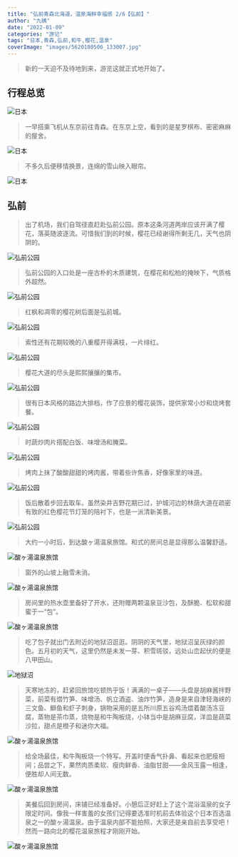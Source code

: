 ```yaml
---
title: "弘前青森北海道，温泉海鲜幸福感 2/6【弘前】"
author: "九姨"
date: "2022-01-09"
categories: "游记"
tags: "日本,青森,弘前,和牛,樱花,温泉"
coverImage: "images/5620180506_133007.jpg"
---
```


>新的一天迫不及待地到来，游览这就正式地开始了。

## 行程总览

![日本](images/hokkaido.jpg)

>一早搭乘飞机从东京前往青森。在东京上空，看到的是星罗棋布、密密麻麻的屋舍。

![日本](images/5620180506_081837.jpg)

>不多久后便移情换景，连绵的雪山映入眼帘。

![日本](images/5620180506_083706.jpg)

## 弘前

>出了机场，我们自驾径直赶赴弘前公园。原本这条河道两岸应该开满了樱花，落英随波逐流。可惜我们到的时候，樱花已经谢得所剩无几，天气也阴阴的。

![弘前公园](images/56P1030246.jpg)

>弘前公园的入口处是一座古朴的木质建筑，在樱花和松柏的掩映下，气质格外超然。

![弘前公园](images/5620180506_115247.jpg)

>红枫和凋零的樱花树后面是弘前城。

![弘前公园](images/56P1030288.jpg)

>索性还有花期较晚的八重樱开得满枝，一片绯红。

![弘前公园](images/5620180506_122012.jpg)

>樱花大道的尽头是熙熙攘攘的集市。

![弘前公园](images/5620180506_131645_1.jpg)

>很有日本风格的路边大排档，作了应景的樱花装饰，提供家常小炒和烧烤套餐。

![弘前公园](images/56P1030344.jpg)

>时蔬炒肉片搭配白饭、味增汤和腌菜。

![弘前公园](images/56P1030338.jpg)

>烤肉上抹了酸酸甜甜的烤肉酱，带着些许焦香，好像家里的味道。

![弘前公园](images/56P1030341.jpg)

>饭后散着步回去取车。虽然染井吉野花期已过，护城河边的林荫大道在疏密有致的红色樱花节灯笼的陪衬下，也是一派清新美景。

![弘前公园](images/5620180506_133008.jpg)

>大约一小时后，到达酸ヶ湯温泉旅馆。和式的房间总是显得那么温馨舒适。

![酸ヶ湯温泉旅馆](images/5620180506_153835.jpg)

>窗外的山坡上融雪未消。

![酸ヶ湯温泉旅馆](images/57IMG_20180507_090828.jpg)

>房间里的热水壶里备好了开水，还附赠两颗温泉豆沙包，及酥脆、松软和甜蜜于一“包”。

![酸ヶ湯温泉旅馆](images/5620180506_160304.jpg)

>吃了包子就出门去附近的地狱沼逛逛。阴阴的天气里，地狱沼呈灰绿的颜色。五月初的天气，这里仍然是未发一芽、积雪斑驳，远处山峦起伏的便是八甲田山。

![地狱沼](images/5620180506_163420.jpg)

>天寒地冻的，赶紧回旅馆吃顿热乎饭！满满的一桌子——头盘是胡麻酱拌野菜，前菜有煨竹笋、味增汤、帆立酒盗、油炸竹笋，造身是来自津轻海峡的三文鱼、鰤鱼和虾子刺身，锅物采用的是五所川原五谷鸡汤煨着酸汤冻豆腐，蒸物是茶巾蒸，烧物是和牛陶板烧，小钵当中是胡麻豆腐，洋皿是蔬菜沙拉，甜点是橙子和迷你大福。

![酸ヶ湯温泉旅馆](images/56IMG_20180506_174231.jpg)

>给全场最佳，和牛陶板烧一个特写。开盖时便香气扑鼻、看起来也肥瘦相间；品尝之下，果然肉质柔软、瘦肉鲜香、油脂甘甜——金风玉露一相逢，便胜却人间无数。

![酸ヶ湯温泉旅馆](images/5620180506_174843.jpg)

>美餐后回到房间，床铺已经准备好。小憩后正好赶上了这个混浴温泉的女子限定时间。像我一样害羞的女孩们记得要选准时机前去体验这个日本百选温泉之一的酸ヶ湯温泉。由于温泉内部不能拍照，大家还是亲自前去享受吧！然而一路向北的樱花温泉旅程才刚刚开始。

![酸ヶ湯温泉旅馆](images/5620180506_184132.jpg)
